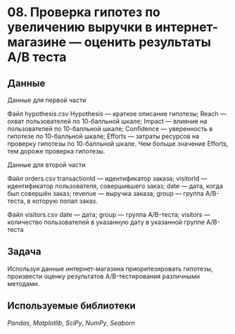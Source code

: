 # 08. Проверка гипотез по увеличению выручки в интернет-магазине — оценить результаты A/B теста


## Данные

Данные для первой части

Файл hypothesis.csv
Hypothesis — краткое описание гипотезы;
Reach — охват пользователей по 10-балльной шкале;
Impact — влияние на пользователей по 10-балльной шкале;
Confidence — уверенность в гипотезе по 10-балльной шкале;
Efforts — затраты ресурсов на проверку гипотезы по 10-балльной шкале. Чем больше значение Efforts, тем дороже проверка гипотезы.

Данные для второй части

Файл orders.csv
transactionId — идентификатор заказа;
visitorId — идентификатор пользователя, совершившего заказ;
date — дата, когда был совершён заказ;
revenue — выручка заказа;
group — группа A/B-теста, в которую попал заказ.

Файл visitors.csv
date — дата;
group — группа A/B-теста;
visitors — количество пользователей в указанную дату в указанной группе A/B-теста

## Задача

Используя данные интернет-магазина приоритезировать гипотезы, произвести оценку результатов A/B-тестирования различными методами.  

## Используемые библиотеки
*Pandas*, *Matplotlib*, *SciPy*, *NumPy*, *Seaborn*
